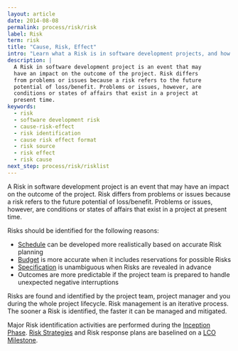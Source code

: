 ```yaml
---
layout: article
date: 2014-08-08
permalink: process/risk/risk
label: Risk
term: risk
title: "Cause, Risk, Effect"
intro: "Learn what a Risk is in software development projects, and how it is defined"
description: |
  A Risk in software development project is an event that may
  have an impact on the outcome of the project. Risk differs
  from problems or issues because a risk refers to the future
  potential of loss/benefit. Problems or issues, however, are
  conditions or states of affairs that exist in a project at
  present time.
keywords:
  - risk
  - software development risk
  - cause-risk-effect
  - risk identification
  - cause risk effect format
  - risk source
  - risk effect
  - risk cause
next_step: process/risk/risklist
---
```


A Risk in software development project is an event that may have an impact on the outcome of the
project. Risk differs from problems or issues because a risk refers to the future potential of
loss/benefit. Problems or issues, however, are conditions or states of affairs that exist in a
project at present time.

Risks should be identified for the following reasons:

 * [Schedule](/process/time/schedule) can be developed more realistically based on accurate Risk planning
 * [Budget](/process/cost/budget) is more accurate when it includes reservations for possible Risks
 * [Specification](/process/scope/specification) is unambiguous when Risks are revealed in advance
 * Outcomes are more predictable if the project team is prepared to handle unexpected negative interruptions

Risks are found and identified by the project team, project manager and you during the whole project
lifecycle. Risk management is an iterative process. The sooner a Risk is identified, the faster it
can be managed and mitigated.

Major Risk identification activities are performed during the
[Inception Phase](/process/time/inception).
[Risk Strategies](/process/risk/strategy) and Risk response plans
are baselined on a [LCO Milestone](/process/time/lco).
